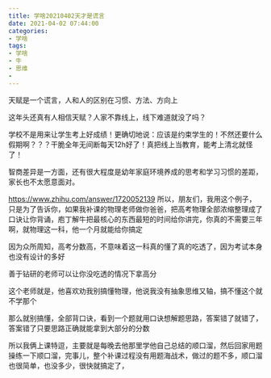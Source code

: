 ```yaml
---
title: 学啥20210402天才是谎言
date: 2021-04-02 07:44:00
categories:
- 学啥
tags:
- 学啥
- 牛
- 思维
- 
---
```

天赋是一个谎言，人和人的区别在习惯、方法、方向上

这年头还真有人相信天赋？人家不靠线上，线下难道就没了吗？
<!-- more --> 
学校不是用来让学生考上好成绩！更确切地说：应该是约束学生的！不然还要什么假期啊？？？干脆全年无间断每天12h好了！真把线上当教育，能考上清北就怪了！

智商差异是一方面，还有很大程度是幼年家庭环境养成的思考和学习习惯的差距，家长也不太愿意面对。

https://www.zhihu.com/answer/1720052139
所以，朋友们，我用这个例子，只是为了告诉你，如果我补课的物理老师做你爸爸，把高考物理全部浓缩整理成了口诀让你背诵，庖丁解牛把最核心的东西最短的时间给你讲完，你真的不需要三年啊，就物理这一科，他一个月就能给你搞定

因为众所周知，高考分数高，不意味着这一科真的懂了真的吃透了，因为考试本身也没有设计的多好

善于钻研的老师可以让你没吃透的情况下拿高分

这个老师就是，他喜欢劝我别搞懂物理，他说我没有抽象思维又轴，搞不懂这个就不学那个

那么就别搞懂，全部背口诀，看到一个题就用口诀想解题思路，答案错了就错了，答案错了只要思路正确就能拿到大部分的分数

所以我俩上课特逗，主要就是每晚去他那里学他自己总结的顺口溜，然后回家用题操练一下顺口溜，完事儿，整个补课过程没有用题海战术，做过的题不多，顺口溜也很简单，也没多少，很快就搞定了，
